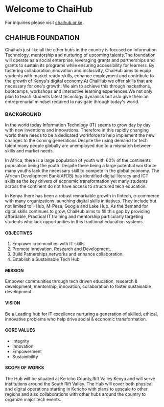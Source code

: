 # Welcome to ChaiHub

For inquiries please visit [chaihub.or.ke](https://www.chaiHub.or.ke).

## **CHAIHUB FOUNDATION**

   Chaihub just like all the other hubs in the country is focused on Information Technology, mentorship and nurturing of upcoming talents.The foundation will operate as a social enterprise, leveraging grants and partnerships and grants to sustain its programs while ensuring accessibility for learners. By fostering collaboration,innovation and inclusivity, ChaiHub aims to equip students with market ready-skills, enhance employment and contribute to the growth of Kenya's digital economy.At ChaiHub we offer skills that are necessary for one's growth. We aim to achieve this through hackathons, bootcamps, workshops and interactive learning experiences.We not only plan to teach students latest   tecnology dynamics but aslo give them an entreprenurial mindset required to navigate through today's world.

### BACKGROUND 
In the world today Information Technlogy (IT) seems to grow day by day with new inventions and innovations. Therefore in this rapidly changing world there needs to be a dedicated workforce to help implement the new changes to the coming generations.Despite the rising demand for tech talent many people globally are unemployed due to a mismatch between skills and market needs.

In Africa, there is a large population of youth with 60% of the continents population being the youth. Despite there being a large potential workforce many youths lack the necessary skill to compete in the global economy. The African Development Bank(AFDB) has identified digital literacy and ICT skills as the key drivers of economic transformation yet many students across the continent do not have access to structured tech education.

In Kenya there has been a robust remarkable growth in fintech, e-commerce with many organizations launching digital skills initiatives. They include but not limited to I-Hub, M-Pesa, Google and Lake Hub. As the demand for dgital skills continues to grow, ChaiHub aims to fill this gap by providing affordable, Practical IT training and mentorship particularly targeting students who lack opportunities in this tradtional education systems.

#### OBJECTIVES
1. Empower communities with IT skills.
2. Promote Innovation, Research and Development.
3. Build Patnerships,networks and enhance collaboration.
4. Establish a Sustainable Tech Hub
   
#### MISSION
Empower communities through tech driven education, research & development, mentorship, innovation, collaboration to foster sustainable development.
#### VISION
Be a Leading hub for IT excellence nurturing a generation of skilled, ethical, innovative problems who help drive social & economic transformation.
#### CORE VALUES
* Integrity
* Innovation
* Empowerment
* Sustainibility
#### SCOPE OF WORKS
The Hub will be situated at Kericho County,Rift Valley Kenya and will serve institutions around the South Rift Valley. The Hub will cover both physical and digital operations starting in Kericho with plans to upscale to other regions and also collaborations with other hubs around the country to organize major tech events.